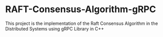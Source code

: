 # RAFT-Consensus-Algorithm-gRPC
This project is the implementation of the Raft Consensus Algorithm in the Distributed Systems using gRPC Library in C++
